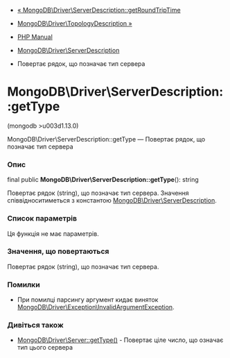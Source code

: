 - [«
MongoDB\Driver\ServerDescription::getRoundTripTime](mongodb-driver-serverdescription.getroundtriptime.md)
- [MongoDB\Driver\TopologyDescription
»](class.mongodb-driver-topologydescription.md)

- [PHP Manual](index.md)
- [MongoDB\Driver\ServerDescription](class.mongodb-driver-serverdescription.md)
- Повертає рядок, що позначає тип сервера

# MongoDB\Driver\ServerDescription::getType

(mongodb \>u003d1.13.0)

MongoDB\Driver\ServerDescription::getType — Повертає рядок,
що позначає тип сервера

### Опис

final public **MongoDB\Driver\ServerDescription::getType**(): string

Повертає рядок (string), що позначає тип сервера. Значення
співвідноситиметься з константою
[MongoDB\Driver\ServerDescription](class.mongodb-driver-serverdescription.md).

### Список параметрів

Ця функція не має параметрів.

### Значення, що повертаються

Повертає рядок (string), що позначає тип сервера.

### Помилки

- При помилці парсингу аргумент кидає виняток
[MongoDB\Driver\Exception\InvalidArgumentException](class.mongodb-driver-exception-invalidargumentexception.md).

### Дивіться також

- [MongoDB\Driver\Server::getType()](mongodb-driver-server.gettype.md) -
Повертає ціле число, що означає тип цього сервера

